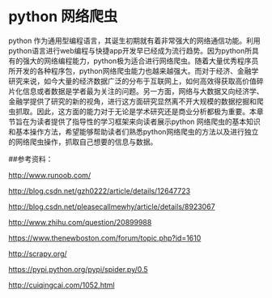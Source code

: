 python 网络爬虫
=======

python 作为通用型编程语言，其诞生初期就有着非常强大的网络通信功能。利用python语言进行web编程与快捷app开发早已经成为流行趋势。因为python所具有的强大的网络编程能力，python极为适合进行网络爬虫。随着大量优秀程序员所开发的各种程序包，python网络爬虫能力也越来越强大。而对于经济、金融学研究来说，如今大量的经济数据广泛的分布于互联网上，如何高效得获取高价值碎片化信息或者数据是学者最为关注的问题。另一方面，网络与大数据又向经济学、金融学提供了研究的新的视角，进行这方面研究显然离不开大规模的数据挖掘和爬虫抓取。因此，这方面的能力对于无论是学术研究还是商业分析都极为重要。本章节旨在为读者提供了指导性的学习框架来向读者展示python 网络爬虫的基本知识和基本操作方法，希望能够帮助读者们熟悉python网络爬虫的方法以及进行独立的网络爬虫操作，抓取自己想要的信息与数据。



##参考资料：

http://www.runoob.com/

http://blog.csdn.net/gzh0222/article/details/12647723

http://blog.csdn.net/pleasecallmewhy/article/details/8923067

http://www.zhihu.com/question/20899988

https://www.thenewboston.com/forum/topic.php?id=1610

http://scrapy.org/

https://pypi.python.org/pypi/spider.py/0.5

http://cuiqingcai.com/1052.html
